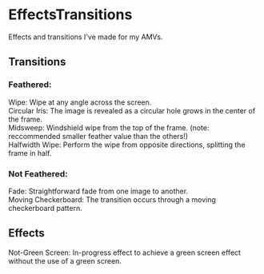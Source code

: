 # EffectsTransitions
Effects and transitions I've made for my AMVs.

## Transitions
### Feathered:
Wipe: Wipe at any angle across the screen.  
Circular Iris: The image is revealed as a circular hole grows in the center of the frame.  
Midsweep: Windshield wipe from the top of the frame. (note: reccommended smaller feather value than the others!)  
Halfwidth Wipe: Perform the wipe from opposite directions, splitting the frame in half.  

### Not Feathered:
Fade: Straightforward fade from one image to another.  
Moving Checkerboard: The transition occurs through a moving checkerboard pattern.  

## Effects
Not-Green Screen: In-progress effect to achieve a green screen effect without the use of a green screen.
